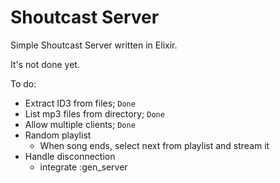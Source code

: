 Shoutcast Server
==============

Simple Shoutcast Server written in Elixir.

It's not done yet.

To do:

* Extract ID3 from files; `Done`
* List mp3 files from directory; `Done`
* Allow multiple clients; `Done`
* Random playlist
  - When song ends, select next from playlist and stream it
* Handle disconnection
  - integrate :gen_server

